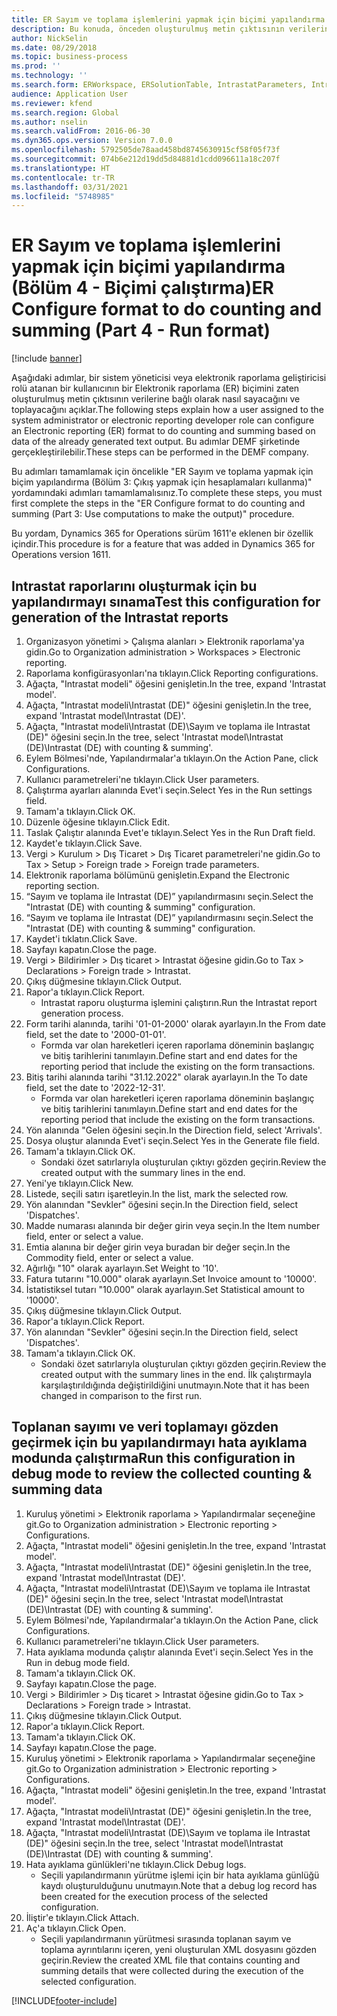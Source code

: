 ```yaml
---
title: ER Sayım ve toplama işlemlerini yapmak için biçimi yapılandırma (Bölüm 4 - Biçimi çalıştırma)
description: Bu konuda, önceden oluşturulmuş metin çıktısının verilerine dayalı olarak sayma ve toplama işlemi yapmak üzere Elektronik raporlama biçiminin nasıl yapılandırılacağı açıklanmaktadır. (4. Bölüm)
author: NickSelin
ms.date: 08/29/2018
ms.topic: business-process
ms.prod: ''
ms.technology: ''
ms.search.form: ERWorkspace, ERSolutionTable, IntrastatParameters, Intrastat, InventItemIdLookupSimple, IntrastatCommodityLookup, ERFormatMappingRunLogTable, DocuView
audience: Application User
ms.reviewer: kfend
ms.search.region: Global
ms.author: nselin
ms.search.validFrom: 2016-06-30
ms.dyn365.ops.version: Version 7.0.0
ms.openlocfilehash: 5792505de78aad458bd8745630915cf58f05f73f
ms.sourcegitcommit: 074b6e212d19dd5d84881d1cdd096611a18c207f
ms.translationtype: HT
ms.contentlocale: tr-TR
ms.lasthandoff: 03/31/2021
ms.locfileid: "5748985"
---
```

# <a name="er-configure-format-to-do-counting-and-summing-part-4---run-format"></a><span data-ttu-id="e4cf8-104">ER Sayım ve toplama işlemlerini yapmak için biçimi yapılandırma (Bölüm 4 - Biçimi çalıştırma)</span><span class="sxs-lookup"><span data-stu-id="e4cf8-104">ER Configure format to do counting and summing (Part 4 - Run format)</span></span>

[!include [banner](../../includes/banner.md)]

<span data-ttu-id="e4cf8-105">Aşağıdaki adımlar, bir sistem yöneticisi veya elektronik raporlama geliştiricisi rolü atanan bir kullanıcının bir Elektronik raporlama (ER) biçimini zaten oluşturulmuş metin çıktısının verilerine bağlı olarak nasıl sayacağını ve toplayacağını açıklar.</span><span class="sxs-lookup"><span data-stu-id="e4cf8-105">The following steps explain how a user assigned to the system administrator or electronic reporting developer role can configure an Electronic reporting (ER) format to do counting and summing based on data of the already generated text output.</span></span> <span data-ttu-id="e4cf8-106">Bu adımlar DEMF şirketinde gerçekleştirilebilir.</span><span class="sxs-lookup"><span data-stu-id="e4cf8-106">These steps can be performed in the DEMF company.</span></span>

<span data-ttu-id="e4cf8-107">Bu adımları tamamlamak için öncelikle "ER Sayım ve toplama yapmak için biçim yapılandırma (Bölüm 3: Çıkış yapmak için hesaplamaları kullanma)" yordamındaki adımları tamamlamalısınız.</span><span class="sxs-lookup"><span data-stu-id="e4cf8-107">To complete these steps, you must first complete the steps in the "ER Configure format to do counting and summing (Part 3: Use computations to make the output)" procedure.</span></span>

<span data-ttu-id="e4cf8-108">Bu yordam, Dynamics 365 for Operations sürüm 1611'e eklenen bir özellik içindir.</span><span class="sxs-lookup"><span data-stu-id="e4cf8-108">This procedure is for a feature that was added in Dynamics 365 for Operations version 1611.</span></span>


## <a name="test-this-configuration-for-generation-of-the-intrastat-reports"></a><span data-ttu-id="e4cf8-109">Intrastat raporlarını oluşturmak için bu yapılandırmayı sınama</span><span class="sxs-lookup"><span data-stu-id="e4cf8-109">Test this configuration for generation of the Intrastat reports</span></span>
1. <span data-ttu-id="e4cf8-110">Organizasyon yönetimi > Çalışma alanları > Elektronik raporlama'ya gidin.</span><span class="sxs-lookup"><span data-stu-id="e4cf8-110">Go to Organization administration > Workspaces > Electronic reporting.</span></span>
2. <span data-ttu-id="e4cf8-111">Raporlama konfigürasyonları'na tıklayın.</span><span class="sxs-lookup"><span data-stu-id="e4cf8-111">Click Reporting configurations.</span></span>
3. <span data-ttu-id="e4cf8-112">Ağaçta, "Intrastat modeli" öğesini genişletin.</span><span class="sxs-lookup"><span data-stu-id="e4cf8-112">In the tree, expand 'Intrastat model'.</span></span>
4. <span data-ttu-id="e4cf8-113">Ağaçta, "Intrastat modeli\Intrastat (DE)" öğesini genişletin.</span><span class="sxs-lookup"><span data-stu-id="e4cf8-113">In the tree, expand 'Intrastat model\Intrastat (DE)'.</span></span>
5. <span data-ttu-id="e4cf8-114">Ağaçta, "Intrastat modeli\Intrastat (DE)\Sayım ve toplama ile Intrastat (DE)" öğesini seçin.</span><span class="sxs-lookup"><span data-stu-id="e4cf8-114">In the tree, select 'Intrastat model\Intrastat (DE)\Intrastat (DE) with counting & summing'.</span></span>
6. <span data-ttu-id="e4cf8-115">Eylem Bölmesi'nde, Yapılandırmalar'a tıklayın.</span><span class="sxs-lookup"><span data-stu-id="e4cf8-115">On the Action Pane, click Configurations.</span></span>
7. <span data-ttu-id="e4cf8-116">Kullanıcı parametreleri'ne tıklayın.</span><span class="sxs-lookup"><span data-stu-id="e4cf8-116">Click User parameters.</span></span>
8. <span data-ttu-id="e4cf8-117">Çalıştırma ayarları alanında Evet'i seçin.</span><span class="sxs-lookup"><span data-stu-id="e4cf8-117">Select Yes in the Run settings field.</span></span>
9. <span data-ttu-id="e4cf8-118">Tamam'a tıklayın.</span><span class="sxs-lookup"><span data-stu-id="e4cf8-118">Click OK.</span></span>
10. <span data-ttu-id="e4cf8-119">Düzenle öğesine tıklayın.</span><span class="sxs-lookup"><span data-stu-id="e4cf8-119">Click Edit.</span></span>
11. <span data-ttu-id="e4cf8-120">Taslak Çalıştır alanında Evet'e tıklayın.</span><span class="sxs-lookup"><span data-stu-id="e4cf8-120">Select Yes in the Run Draft field.</span></span>
12. <span data-ttu-id="e4cf8-121">Kaydet'e tıklayın.</span><span class="sxs-lookup"><span data-stu-id="e4cf8-121">Click Save.</span></span>
13. <span data-ttu-id="e4cf8-122">Vergi > Kurulum > Dış Ticaret > Dış Ticaret parametreleri'ne gidin.</span><span class="sxs-lookup"><span data-stu-id="e4cf8-122">Go to Tax > Setup > Foreign trade > Foreign trade parameters.</span></span>
14. <span data-ttu-id="e4cf8-123">Elektronik raporlama bölümünü genişletin.</span><span class="sxs-lookup"><span data-stu-id="e4cf8-123">Expand the Electronic reporting section.</span></span>
15. <span data-ttu-id="e4cf8-124">“Sayım ve toplama ile Intrastat (DE)” yapılandırmasını seçin.</span><span class="sxs-lookup"><span data-stu-id="e4cf8-124">Select the "Intrastat (DE) with counting & summing" configuration.</span></span>
16. <span data-ttu-id="e4cf8-125">“Sayım ve toplama ile Intrastat (DE)” yapılandırmasını seçin.</span><span class="sxs-lookup"><span data-stu-id="e4cf8-125">Select the "Intrastat (DE) with counting & summing" configuration.</span></span>
17. <span data-ttu-id="e4cf8-126">Kaydet'i tıklatın.</span><span class="sxs-lookup"><span data-stu-id="e4cf8-126">Click Save.</span></span>
18. <span data-ttu-id="e4cf8-127">Sayfayı kapatın.</span><span class="sxs-lookup"><span data-stu-id="e4cf8-127">Close the page.</span></span>
19. <span data-ttu-id="e4cf8-128">Vergi > Bildirimler > Dış ticaret > Intrastat öğesine gidin.</span><span class="sxs-lookup"><span data-stu-id="e4cf8-128">Go to Tax > Declarations > Foreign trade > Intrastat.</span></span>
20. <span data-ttu-id="e4cf8-129">Çıkış düğmesine tıklayın.</span><span class="sxs-lookup"><span data-stu-id="e4cf8-129">Click Output.</span></span>
21. <span data-ttu-id="e4cf8-130">Rapor'a tıklayın.</span><span class="sxs-lookup"><span data-stu-id="e4cf8-130">Click Report.</span></span>
    * <span data-ttu-id="e4cf8-131">Intrastat raporu oluşturma işlemini çalıştırın.</span><span class="sxs-lookup"><span data-stu-id="e4cf8-131">Run the Intrastat report generation process.</span></span>  
22. <span data-ttu-id="e4cf8-132">Form tarihi alanında, tarihi '01-01-2000' olarak ayarlayın.</span><span class="sxs-lookup"><span data-stu-id="e4cf8-132">In the From date field, set the date to '2000-01-01'.</span></span>
    * <span data-ttu-id="e4cf8-133">Formda var olan hareketleri içeren raporlama döneminin başlangıç ve bitiş tarihlerini tanımlayın.</span><span class="sxs-lookup"><span data-stu-id="e4cf8-133">Define start and end dates for the reporting period that include the existing on the form transactions.</span></span>  
23. <span data-ttu-id="e4cf8-134">Bitiş tarihi alanında tarihi "31.12.2022" olarak ayarlayın.</span><span class="sxs-lookup"><span data-stu-id="e4cf8-134">In the To date field, set the date to '2022-12-31'.</span></span>
    * <span data-ttu-id="e4cf8-135">Formda var olan hareketleri içeren raporlama döneminin başlangıç ve bitiş tarihlerini tanımlayın.</span><span class="sxs-lookup"><span data-stu-id="e4cf8-135">Define start and end dates for the reporting period that include the existing on the form transactions.</span></span>  
24. <span data-ttu-id="e4cf8-136">Yön alanında "Gelen öğesini seçin.</span><span class="sxs-lookup"><span data-stu-id="e4cf8-136">In the Direction field, select 'Arrivals'.</span></span>
25. <span data-ttu-id="e4cf8-137">Dosya oluştur alanında Evet'i seçin.</span><span class="sxs-lookup"><span data-stu-id="e4cf8-137">Select Yes in the Generate file field.</span></span>
26. <span data-ttu-id="e4cf8-138">Tamam'a tıklayın.</span><span class="sxs-lookup"><span data-stu-id="e4cf8-138">Click OK.</span></span>
    * <span data-ttu-id="e4cf8-139">Sondaki özet satırlarıyla oluşturulan çıktıyı gözden geçirin.</span><span class="sxs-lookup"><span data-stu-id="e4cf8-139">Review the created output with the summary lines in the end.</span></span>  
27. <span data-ttu-id="e4cf8-140">Yeni'ye tıklayın.</span><span class="sxs-lookup"><span data-stu-id="e4cf8-140">Click New.</span></span>
28. <span data-ttu-id="e4cf8-141">Listede, seçili satırı işaretleyin.</span><span class="sxs-lookup"><span data-stu-id="e4cf8-141">In the list, mark the selected row.</span></span>
29. <span data-ttu-id="e4cf8-142">Yön alanından "Sevkler" öğesini seçin.</span><span class="sxs-lookup"><span data-stu-id="e4cf8-142">In the Direction field, select 'Dispatches'.</span></span>
30. <span data-ttu-id="e4cf8-143">Madde numarası alanında bir değer girin veya seçin.</span><span class="sxs-lookup"><span data-stu-id="e4cf8-143">In the Item number field, enter or select a value.</span></span>
31. <span data-ttu-id="e4cf8-144">Emtia alanına bir değer girin veya buradan bir değer seçin.</span><span class="sxs-lookup"><span data-stu-id="e4cf8-144">In the Commodity field, enter or select a value.</span></span>
32. <span data-ttu-id="e4cf8-145">Ağırlığı "10" olarak ayarlayın.</span><span class="sxs-lookup"><span data-stu-id="e4cf8-145">Set Weight to '10'.</span></span>
33. <span data-ttu-id="e4cf8-146">Fatura tutarını "10.000" olarak ayarlayın.</span><span class="sxs-lookup"><span data-stu-id="e4cf8-146">Set Invoice amount to '10000'.</span></span>
34. <span data-ttu-id="e4cf8-147">İstatistiksel tutarı "10.000" olarak ayarlayın.</span><span class="sxs-lookup"><span data-stu-id="e4cf8-147">Set Statistical amount to '10000'.</span></span>
35. <span data-ttu-id="e4cf8-148">Çıkış düğmesine tıklayın.</span><span class="sxs-lookup"><span data-stu-id="e4cf8-148">Click Output.</span></span>
36. <span data-ttu-id="e4cf8-149">Rapor'a tıklayın.</span><span class="sxs-lookup"><span data-stu-id="e4cf8-149">Click Report.</span></span>
37. <span data-ttu-id="e4cf8-150">Yön alanından "Sevkler" öğesini seçin.</span><span class="sxs-lookup"><span data-stu-id="e4cf8-150">In the Direction field, select 'Dispatches'.</span></span>
38. <span data-ttu-id="e4cf8-151">Tamam'a tıklayın.</span><span class="sxs-lookup"><span data-stu-id="e4cf8-151">Click OK.</span></span>
    * <span data-ttu-id="e4cf8-152">Sondaki özet satırlarıyla oluşturulan çıktıyı gözden geçirin.</span><span class="sxs-lookup"><span data-stu-id="e4cf8-152">Review the created output with the summary lines in the end.</span></span> <span data-ttu-id="e4cf8-153">İlk çalıştırmayla karşılaştırıldığında değiştirildiğini unutmayın.</span><span class="sxs-lookup"><span data-stu-id="e4cf8-153">Note that it has been changed in comparison to the first run.</span></span>  

## <a name="run-this-configuration-in-debug-mode-to-review-the-collected-counting--summing-data"></a><span data-ttu-id="e4cf8-154">Toplanan sayımı ve veri toplamayı gözden geçirmek için bu yapılandırmayı hata ayıklama modunda çalıştırma</span><span class="sxs-lookup"><span data-stu-id="e4cf8-154">Run this configuration in debug mode to review the collected counting & summing data</span></span>
1. <span data-ttu-id="e4cf8-155">Kuruluş yönetimi > Elektronik raporlama > Yapılandırmalar seçeneğine git.</span><span class="sxs-lookup"><span data-stu-id="e4cf8-155">Go to Organization administration > Electronic reporting > Configurations.</span></span>
2. <span data-ttu-id="e4cf8-156">Ağaçta, "Intrastat modeli" öğesini genişletin.</span><span class="sxs-lookup"><span data-stu-id="e4cf8-156">In the tree, expand 'Intrastat model'.</span></span>
3. <span data-ttu-id="e4cf8-157">Ağaçta, "Intrastat modeli\Intrastat (DE)" öğesini genişletin.</span><span class="sxs-lookup"><span data-stu-id="e4cf8-157">In the tree, expand 'Intrastat model\Intrastat (DE)'.</span></span>
4. <span data-ttu-id="e4cf8-158">Ağaçta, "Intrastat modeli\Intrastat (DE)\Sayım ve toplama ile Intrastat (DE)" öğesini seçin.</span><span class="sxs-lookup"><span data-stu-id="e4cf8-158">In the tree, select 'Intrastat model\Intrastat (DE)\Intrastat (DE) with counting & summing'.</span></span>
5. <span data-ttu-id="e4cf8-159">Eylem Bölmesi'nde, Yapılandırmalar'a tıklayın.</span><span class="sxs-lookup"><span data-stu-id="e4cf8-159">On the Action Pane, click Configurations.</span></span>
6. <span data-ttu-id="e4cf8-160">Kullanıcı parametreleri'ne tıklayın.</span><span class="sxs-lookup"><span data-stu-id="e4cf8-160">Click User parameters.</span></span>
7. <span data-ttu-id="e4cf8-161">Hata ayıklama modunda çalıştır alanında Evet'i seçin.</span><span class="sxs-lookup"><span data-stu-id="e4cf8-161">Select Yes in the Run in debug mode field.</span></span>
8. <span data-ttu-id="e4cf8-162">Tamam'a tıklayın.</span><span class="sxs-lookup"><span data-stu-id="e4cf8-162">Click OK.</span></span>
9. <span data-ttu-id="e4cf8-163">Sayfayı kapatın.</span><span class="sxs-lookup"><span data-stu-id="e4cf8-163">Close the page.</span></span>
10. <span data-ttu-id="e4cf8-164">Vergi > Bildirimler > Dış ticaret > Intrastat öğesine gidin.</span><span class="sxs-lookup"><span data-stu-id="e4cf8-164">Go to Tax > Declarations > Foreign trade > Intrastat.</span></span>
11. <span data-ttu-id="e4cf8-165">Çıkış düğmesine tıklayın.</span><span class="sxs-lookup"><span data-stu-id="e4cf8-165">Click Output.</span></span>
12. <span data-ttu-id="e4cf8-166">Rapor'a tıklayın.</span><span class="sxs-lookup"><span data-stu-id="e4cf8-166">Click Report.</span></span>
13. <span data-ttu-id="e4cf8-167">Tamam'a tıklayın.</span><span class="sxs-lookup"><span data-stu-id="e4cf8-167">Click OK.</span></span>
14. <span data-ttu-id="e4cf8-168">Sayfayı kapatın.</span><span class="sxs-lookup"><span data-stu-id="e4cf8-168">Close the page.</span></span>
15. <span data-ttu-id="e4cf8-169">Kuruluş yönetimi > Elektronik raporlama > Yapılandırmalar seçeneğine git.</span><span class="sxs-lookup"><span data-stu-id="e4cf8-169">Go to Organization administration > Electronic reporting > Configurations.</span></span>
16. <span data-ttu-id="e4cf8-170">Ağaçta, "Intrastat modeli" öğesini genişletin.</span><span class="sxs-lookup"><span data-stu-id="e4cf8-170">In the tree, expand 'Intrastat model'.</span></span>
17. <span data-ttu-id="e4cf8-171">Ağaçta, "Intrastat modeli\Intrastat (DE)" öğesini genişletin.</span><span class="sxs-lookup"><span data-stu-id="e4cf8-171">In the tree, expand 'Intrastat model\Intrastat (DE)'.</span></span>
18. <span data-ttu-id="e4cf8-172">Ağaçta, "Intrastat modeli\Intrastat (DE)\Sayım ve toplama ile Intrastat (DE)" öğesini seçin.</span><span class="sxs-lookup"><span data-stu-id="e4cf8-172">In the tree, select 'Intrastat model\Intrastat (DE)\Intrastat (DE) with counting & summing'.</span></span>
19. <span data-ttu-id="e4cf8-173">Hata ayıklama günlükleri'ne tıklayın.</span><span class="sxs-lookup"><span data-stu-id="e4cf8-173">Click Debug logs.</span></span>
    * <span data-ttu-id="e4cf8-174">Seçili yapılandırmanın yürütme işlemi için bir hata ayıklama günlüğü kaydı oluşturulduğunu unutmayın.</span><span class="sxs-lookup"><span data-stu-id="e4cf8-174">Note that a debug log record has been created for the execution process of the selected configuration.</span></span>  
20. <span data-ttu-id="e4cf8-175">İliştir'e tıklayın.</span><span class="sxs-lookup"><span data-stu-id="e4cf8-175">Click Attach.</span></span>
21. <span data-ttu-id="e4cf8-176">Aç'a tıklayın.</span><span class="sxs-lookup"><span data-stu-id="e4cf8-176">Click Open.</span></span>
    * <span data-ttu-id="e4cf8-177">Seçili yapılandırmanın yürütmesi sırasında toplanan sayım ve toplama ayrıntılarını içeren, yeni oluşturulan XML dosyasını gözden geçirin.</span><span class="sxs-lookup"><span data-stu-id="e4cf8-177">Review the created XML file that contains counting and summing details that were collected during the execution of the selected configuration.</span></span>  



[!INCLUDE[footer-include](../../../../includes/footer-banner.md)]